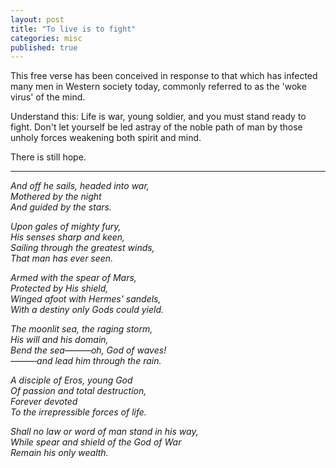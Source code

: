 ```yaml
---
layout: post
title: "To live is to fight"
categories: misc
published: true
---
```


This free verse has been conceived in response to that which has infected many men in Western society today, commonly referred to as the 'woke virus' of the mind.<br>
<p>
Understand this: Life is war, young soldier, and you must stand ready to fight. Don't let yourself be led astray of the noble path of man by those unholy forces weakening both spirit and mind.<p>
There is still hope.<br>
<hr /></p><p><i>
And off he sails, headed into war,<br>
Mothered by the night<br>
And guided by the stars.<br>
</p><p>
Upon gales of mighty fury,<br>
His senses sharp and keen,<br>
Sailing through the greatest winds,<br>
That man has ever seen.<br>
</p><p>
Armed with the spear of Mars,<br>
Protected by His shield,<br>
Winged afoot with Hermes' sandels,<br>
With a destiny only Gods could yield.<br>
</p><p>
The moonlit sea, the raging storm,<br>
His will and his domain,<br>
Bend the sea———oh, God of waves!<br>
———and lead him through the rain.<br>
 </p><p>
A disciple of Eros, young God<br>
Of passion and total destruction,<br>
Forever devoted<br>
To the irrepressible forces of life.<br>
</p><p>
Shall no law or word of man stand in his way,<br>
While spear and shield of the God of War<br>
Remain his only wealth.<br>
</p>